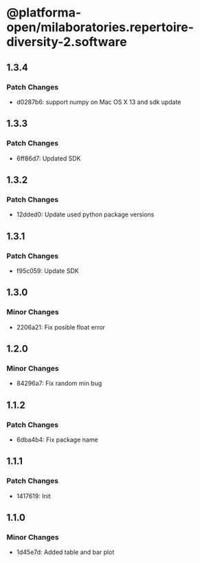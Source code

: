 # @platforma-open/milaboratories.repertoire-diversity-2.software

## 1.3.4

### Patch Changes

- d0287b6: support numpy on Mac OS X 13 and sdk update

## 1.3.3

### Patch Changes

- 6ff86d7: Updated SDK

## 1.3.2

### Patch Changes

- 12dded0: Update used python package versions

## 1.3.1

### Patch Changes

- f95c059: Update SDK

## 1.3.0

### Minor Changes

- 2206a21: Fix posible float error

## 1.2.0

### Minor Changes

- 84296a7: Fix random min bug

## 1.1.2

### Patch Changes

- 6dba4b4: Fix package name

## 1.1.1

### Patch Changes

- 1417619: Init

## 1.1.0

### Minor Changes

- 1d45e7d: Added table and bar plot
